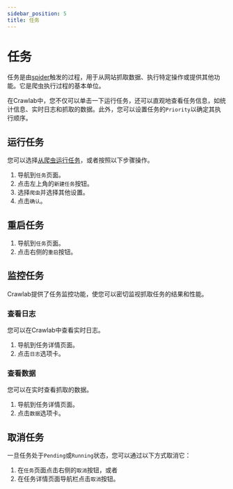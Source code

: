 ```yaml
---
sidebar_position: 5
title: 任务
---
```


# 任务

任务是由[spider](../spider/index.md)触发的过程，用于从网站抓取数据、执行特定操作或提供其他功能。它是爬虫执行过程的基本单位。

在Crawlab中，您不仅可以单击一下运行任务，还可以直观地查看任务信息，如统计信息、实时日志和抓取的数据。此外，您可以设置任务的`Priority`以确定其执行顺序。

## 运行任务

您可以选择[从爬虫运行任务](../spider/index.md#run-spider)，或者按照以下步骤操作。

1. 导航到`任务`页面。
2. 点击左上角的`新建任务`按钮。
3. 选择`爬虫`并选择其他设置。
4. 点击`确认`。

## 重启任务

1. 导航到`任务`页面。
2. 点击右侧的`重启`按钮。

## 监控任务

Crawlab提供了任务监控功能，使您可以密切监视抓取任务的结果和性能。

### 查看日志

您可以在Crawlab中查看实时日志。

1. 导航到任务详情页面。
2. 点击`日志`选项卡。

### 查看数据

您可以在实时查看抓取的数据。

1. 导航到任务详情页面。
2. 点击`数据`选项卡。

## 取消任务

一旦任务处于`Pending`或`Running`状态，您可以通过以下方式取消它：

1. 在`任务`页面点击右侧的`取消`按钮，或者
2. 在任务详情页面导航栏点击`取消`按钮。